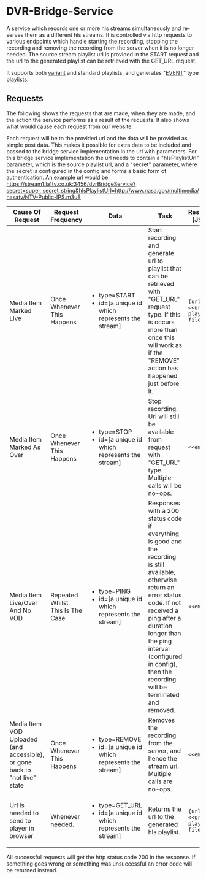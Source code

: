 # DVR-Bridge-Service
A service which records one or more hls streams simultaneously and re-serves them as a different hls streams. It is controlled via http requests to various endpoints which handle starting the recording, stopping the recording and removing the recording from the server when it is no longer needed. The source stream playlist url is provided in the START request and the url to the generated playlist can be retrieved with the GET_URL request.

It supports both [variant](https://developer.apple.com/library/ios/technotes/tn2288/_index.html#//apple_ref/doc/uid/DTS40012238-CH1-BASIC_VARIANT_PLAYLIST) and standard playlists, and generates "[EVENT](https://developer.apple.com/library/ios/technotes/tn2288/_index.html#//apple_ref/doc/uid/DTS40012238-CH1-EVENT_PLAYLIST)" type playlists.

Requests
---
The following shows the requests that are made, when they are made, and the action the service performs as a result of the requests. It also shows what would cause each request from our website.

Each request will be to the provided url and the data will be provided as simple post data. This makes it possible for extra data to be included and passed to the bridge service implementation in the url with parameters. For this bridge service implementation the url needs to contain a "hlsPlaylistUrl" parameter, which is the source playlist url, and a "secret" parameter, where the secret is configured in the config and forms a basic form of authentication. An example url would be: https://stream1.la1tv.co.uk:3456/dvrBridgeService?secret=super_secret_string&hlsPlaylistUrl=http://www.nasa.gov/multimedia/nasatv/NTV-Public-IPS.m3u8

| Cause Of Request | Request Frequency | Data | Task | Response (JSON)
--------------------|--------------------------------|-----------|-----------|--------------------------|
Media Item Marked Live | Once Whenever This Happens | <ul><li>type=START</li><li>id=[a unique id which represents the stream]</li></ul> | Start recording and generate url to playlist that can be retrieved with "GET_URL" request type. If this is occurs more than once this will work as if the "REMOVE" action has happened just before it. | `{url: <<url to playlist file>>}`
Media Item Marked As Over | Once Whenever This Happens | <ul><li>type=STOP</li><li>id=[a unique id which represents the stream]</li></ul>| Stop recording. Url will still be available from request with "GET_URL" type. Multiple calls will be no-ops. | `<<empty>>`
Media Item Live/Over And No VOD | Repeated Whilst This Is The Case | <ul><li>type=PING</li><li>id=[a unique id which represents the stream]</li></ul> | Responses with a 200 status code if everything is good and the recording is still available, otherwise return an error status code. If not received a ping after a duration longer than the ping interval (configured in config), then the recording will be terminated and removed. | `<<empty>>`
Media Item VOD Uploaded (and accessible), or gone back to "not live" state | Once Whenever This Happens | <ul><li>type=REMOVE</li><li>id=[a unique id which represents the stream]</li></ul> | Removes the recording from the server, and hence the stream url. Multiple calls are no-ops. | `<<empty>>`
Url is needed to send to player in browser | Whenever needed. | <ul><li>type=GET_URL</li><li>id=[a unique id which represents the stream]</li></ul> | Returns the url to the generated hls playlist. | `{url: <<url to playlist file>>}`

All successful requests will get the http status code 200 in the response. If something goes wrong or something was unsuccessful an error code will be returned instead.
